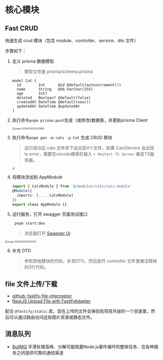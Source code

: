 # 核心模块

## Fast CRUD

快速生成 crud 模块（包含 module、controller、service、dto 文件）

步骤如下：

1. 定义 prisma 数据模型

   > 模型文件是 prisma/schema.prisma

   ```prisma
   model Cat {
     id        Int      @id @default(autoincrement())
     name      String   @db.VarChar(255)
     age       Int?
     deleted   Boolean? @default(false)
     createdAt DateTime @default(now())
     updatedAt DateTime @updatedAt
   }
   ```

2. 执行命令`pnpm prisma:push`生成（或修改)数据表，并更新prisma Client

   <img src="https://cdn.jsdelivr.net/gh/wardendon/wiki-image@main/img/image-20240302235302685.png" alt="image-20240302235302685" style="zoom:50%;" />

3. 执行命令`pnpm gen -m cats -p Cat` 生成 CRUD 模块

   > 运行成功后 cats 文件夹下会出现4个文件，如果 CatsService 会出现 ts error，需要在vscode搜索栏输入 `> Restart TS Server` 重启TS服务器。

   <img src="https://cdn.jsdelivr.net/gh/wardendon/wiki-image@main/img/image-20240302235657113.png" style="zoom:50%;" />

4. 将模块添加到 AppModule

   ```typescript
   import { CatsModule } from '@/modules/cats/cats.module'
   @Module({
     imports: [..., CatsModule]
   })
   export class AppModule {}
   ```

5. 运行服务，打开 swagger 页面测试接口

   ```bash
    pnpm start:dev
   ```

   > 浏览器打开 [Swagger UI](http://localhost:3000/swagger#/cats)

<img src="https://cdn.jsdelivr.net/gh/wardendon/wiki-image@main/img/image-20240303001732767.png" alt="image-20240303001732767" style="zoom:50%;" />

6. 补充 DTO

   > 参照其他模块的代码，补充DTO，然后放开 controller 文件里被注释掉的3行代码。

## file 文件上传/下载

- [github: fastify-file-interceptor](https://github.com/chanphiromsok/fastify-file-interceptor)
- [NestJS Upload File with FastifyAdapter](https://dev.to/rom858/nestjs-upload-file-with-fastifyadapter-3j34)

配合 `@fastify/static` 库，现在上传的文件会保存到项目外层的一个目录里，然后可以通过路由访问这些图片资源或静态文件。

## 消息队列

- [BullMQ](https://docs.bullmq.io/)
  平滑处理高峰、分解可能阻塞Node.js事件循环的整体任务、在各种服务之间提供可靠的通信渠道
